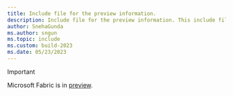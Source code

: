```yaml
---
title: Include file for the preview information.
description: Include file for the preview information. This include file will be referenced in the content where the preview note is used.
author: SnehaGunda
ms.author: sngun
ms.topic: include
ms.custom: build-2023
ms.date: 05/23/2023
---
```

> [!IMPORTANT]
> Microsoft Fabric is in [preview](../get-started/preview.md).
